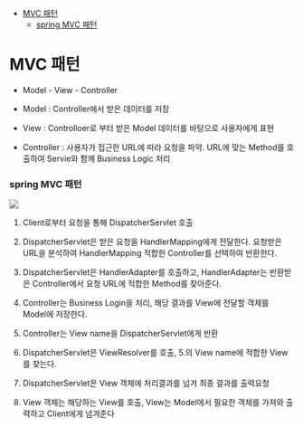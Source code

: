 - [MVC 패턴](#mvc-패턴)
    - [spring MVC 패턴](#spring-mvc-패턴)
# MVC 패턴

- Model - View - Controller

- Model : Controller에서 받은 데이터를 저장

- View : Controlloer로 부터 받은 Model 데이터를 바탕으로 사용자에게 표현

- Controller : 사용자가 접근한 URL에 따라 요청을 파악. URL에 맞는 Method를 호출하여 Servie와 함께 Business Logic 처리

### spring MVC 패턴

![](https://blog.kakaocdn.net/dn/bNgYN8/btqyAMB7FFS/6lxcAlnXqURYkHpP8LyRb1/img.png)

1. Client로부터 요청을 통해 DispatcherServlet 호출

2. DispatcherServlet은 받은 요청을 HandlerMapping에게 전달한다. 요청받은 URL을 분석하여 HandlerMapping 적합한 Controller를 선택하여 반환한다.

3. DispatcherServlet은 HandlerAdapter를 호출하고, HandlerAdapter는 반환받은 Controller에서 요청 URL에 적합한 Method를 찾아준다.

4. Controller는 Business Login을 처리, 해당 결과를 View에 전달할 객체를 Model에 저장한다.

5. Controller는 View name을 DispatcherServlet에게 반환

6. DispatcherServlet은 ViewResolver를 호출, 5.의 View name에 적합한 View를 찾는다.

7. DispatcherServlet은 View 객체에 처리결과를 넘겨 최종 결과를 출력요청

8. View 객체는 해당하는 View를 호출, View는 Model에서 필요한 객체를 가져와 출력하고 Client에게 넘겨준다
